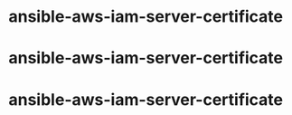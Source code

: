 # ansible-aws-iam-server-certificate
# ansible-aws-iam-server-certificate
# ansible-aws-iam-server-certificate
